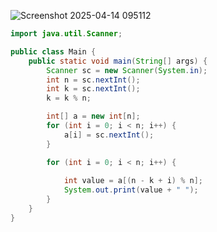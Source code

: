 ![Screenshot 2025-04-14 095112](https://github.com/user-attachments/assets/57fbaeea-2c24-4e24-820c-bad8d8aade76)

```java
import java.util.Scanner;

public class Main {
    public static void main(String[] args) {
        Scanner sc = new Scanner(System.in);
        int n = sc.nextInt();
        int k = sc.nextInt();
        k = k % n;  

        int[] a = new int[n];
        for (int i = 0; i < n; i++) {
            a[i] = sc.nextInt();
        }

        for (int i = 0; i < n; i++) {
           
            int value = a[(n - k + i) % n];
            System.out.print(value + " ");
        }
    }
}
```

